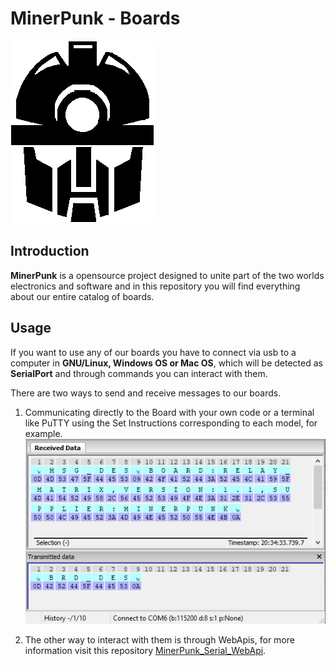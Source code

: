 # MinerPunk - Boards
![logo](https://raw.githubusercontent.com/alf0ns0-l0pez/MinerPunk_Serial_WebApi/main/img/logo_corn.png)
## Introduction
**MinerPunk** is a opensource project designed to unite part of the two worlds electronics and software and in this repository you will find everything about our entire catalog of boards.

## Usage
If you want to use any of our boards you have to connect via usb to a computer in **GNU/Linux, Windows OS or Mac OS**, which will be detected as **SerialPort** and through commands you can interact with them.

There are two ways to send and receive messages to our boards.

1. Communicating directly to the Board with your own code or a terminal like PuTTY using the Set Instructions corresponding to each model, for example.
    ![msg_example](https://raw.githubusercontent.com/alf0ns0-l0pez/MinerPunk_Boards/master/img/msg_example.png)

2. The other way to interact with them is through WebApis, for more information visit this repository [MinerPunk_Serial_WebApi](https://github.com/alf0ns0-l0pez/MinerPunk_Serial_WebApi).